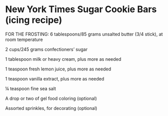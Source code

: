 # New York Times Sugar Cookie Bars (icing recipe)

FOR THE FROSTING:
6 tablespoons/85 grams unsalted butter (3/4 stick), at room temperature

2 cups/245 grams confectioners’ sugar

1 tablespoon milk or heavy cream, plus more as needed

1 teaspoon fresh lemon juice, plus more as needed

1 teaspoon vanilla extract, plus more as needed

¼ teaspoon fine sea salt

A drop or two of gel food coloring (optional)

Assorted sprinkles, for decorating (optional)
